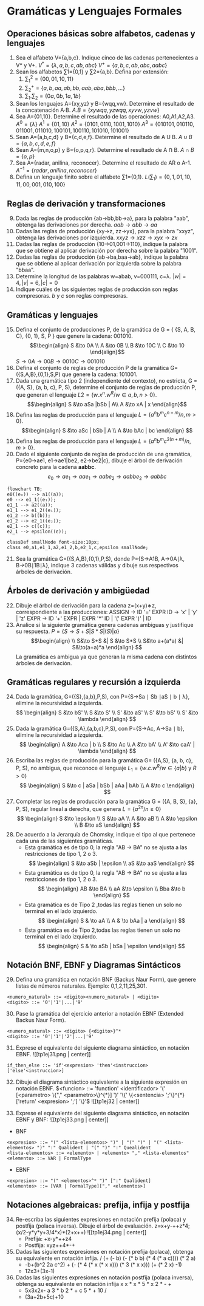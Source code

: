 # Gramáticas y Lenguajes Formales
## Operaciones básicas sobre alfabetos, cadenas y lenguajes
1. Sea el alfabeto V={a,b,c}. Indique cinco de las cadenas pertenecientes a V\* y V+.
	$V{^*}=\{ \lambda, a, b,c,ab,abc \}$
	$V{^+}=\{ a,b,c,ab,abc,aabc \}$
2. Sean los alfabetos ∑1={0,1} y ∑2={a,b}. Defina por extensión:
	1. $\sum_{1}{^2}=\{ 00,01,10,11 \}$
	2. $\sum_{2}{^+}=\{ a,b,aa,ab,bb,aab,aba,bbb, \dots \}$
	3. $\sum_{1}.\sum_{2}=\{ 0a,0b,1a,1b \}$
3. Sean los lenguajes A={xy,yz} y B={wqq,vw}. Determine el resultado de la concatenación A⋅B.
	$A.B=\{ xywqq,yzwqq,xyvw,yzvw \}$
4. Sea A={01,10}. Determine el resultado de las operaciones: A0,A1,A2,A3.
	$A{^0}=\{ \lambda \}$
	$A{^1}=\{ 01,10 \}$
	$A{^2}=\{ 0101,0110,1001,1010 \}$
	$A{^3}=\{ 010101,010110,011001,011010,100101,100110,101010,101001 \}$
5. Sean A={a,b,c,d} y B={c,d,e,f}. Determine el resultado de A U B.
	$A \cup B=\{ a,b,c,d,e,f \}$
6. Sean A={m,n,o,p} y B={o,p,q,r}. Determine el resultado de A Ո B.
	$A\cap B = \{ o,p \}$
7. Sea A={radar, anilina, reconocer}. Determine el resultado de AR o A-1.
	$A{^{-1}} = \{ radar,anilina,reconocer \}$
8. Defina un lenguaje finito sobre el alfabeto ∑1={0,1}.
	$L(\sum_{1})=\{ 0,1,01,10,11,00,001,010,100 \}$
## Reglas de derivación y transformaciones
9. Dada las reglas de producción {ab→bb,bb→a}, para la palabra "aab", obtenga las derivaciones por derecha.
	$aab\to abb\to aa$
10. Dadas las reglas de producción {xy→z, zz→yx}, para la palabra "xxyz", obtenga las derivaciones por izquierda.
    $xxyz\to xzz\to xyx\to zx$
11. Dadas las reglas de producción {10→01,001→110}, indique la palabra que se obtiene al aplicar derivación por derecha sobre la palabra "1001".
12. Dadas las reglas de producción {ab→ba,baa→ab}, indique la palabra que se obtiene al aplicar derivación por izquierda sobre la palabra "bbaa".
13. Determine la longitud de las palabras w=abab, v=000111, c=λ.
    $|w|=4,|v|=6,|c|=0$
14. Indique cuáles de las siguientes reglas de producción son reglas compresoras.
    $b \text{ y } c$ son reglas compresoras.
## Gramáticas y lenguajes
15. Defina el conjunto de producciones P, de la gramática de G = { {S, A, B, C}, {0, 1}, S, P } que genere la cadena: 001010.
	$$\begin{align}
	S &\to 0A \\
	A &\to 0B \\
	B &\to 10C \\
	C &\to 10
	\end{align}$$
	$S\to 0A\to 00B \to 0010C \to 001010$
16. Defina el conjunto de reglas de producción P de la gramática G=({S,A,B},{0,1},S,P) que genere la cadena: 101001.
17. Dada una gramática tipo 2 (independiente del contexto), no estricta, G = ({A, S}, {a, b, c}, P, S), determine el conjunto de reglas de producción P, que generan el lenguaje $L2=\{w.x{^n}.w{^R} / w∈{a,b}, n>0\}$.
    $$\begin{align}
	S &\to aSa |bSb | A\\
	A &\to xA | x 
	\end{align}$$
18. Defina las reglas de producción para el lenguaje $L=\{a{^n}b{^m}c{^{n+m}} /n,m>0\}$.
    $$\begin{align}
	S &\to aSc | bSb | A \\
	A &\to bAc | bc
	\end{align}
	$$
19. Defina las reglas de producción para el lenguaje $L=\{a{^n}b{^m}c{^{2(n+m)}}/n,m>0\}$. 
20. Dado el siguiente conjunto de reglas de producción de una gramática, P={e0→ae1, e1→ae1|be2, e2→be2|c}, dibuje el árbol de derivación concreto para la cadena **aabbc**.
    $$
    e_{0}\to ae_{1}\to aae_{1}\to aabe_{2}\to aabbe_{2}\to aabbc
$$
```mermaid
flowchart TB;
e0((e₀)) --> a1((a));
e0 --> e1_1((e₁));
e1_1 --> a2((a));
e1_1 --> e1_2((e₁));
e1_2 --> b((b));
e1_2 --> e2_1((e₂));
e2_1 --> c((c));
e2_1 --> epsilon((ε));

classDef smallNode font-size:10px;
class e0,a1,e1_1,a2,e1_2,b,e2_1,c,epsilon smallNode;
```
21. Sea la gramática G=({S,A,B},{0,1},P,S), donde P={S→A1B, A→0A∣λ, B→0B∣1B∣λ}, indique 3 cadenas válidas y dibuje sus respectivos árboles de derivación.
## Árboles de derivación y ambigüedad
22. Dibuje el árbol de derivación para la cadena z=(x+y)∗z, correspondiente a las producciones: 
    ASSIGN -> ID '=' EXPR 
    ID -> 'x' | 'y' | 'z' 
    EXPR -> ID '+' EXPR | EXPR '\*' ID | '(' EXPR ')' | ID
23. Analice si la siguiente gramática genera cadenas ambiguas y justifique su respuesta. $P = \{ S \to S + S | S * S | (S) | a \}$
	$$\begin{align} \\
	S&\to S+S &| S &\to S*S \\
	S&\to a+(a*a) &| S&\to(a+a)*a
	\end{align}
	$$
	La gramática es ambigua ya que generan la misma cadena con distintos árboles de derivación.
## Gramáticas regulares y recursión a izquierda
24. Dada la gramática, G=({S},{a,b},P,S), con P={S→Sa ∣ Sb ∣aS ∣ b ∣ λ}, elimine la recursividad a izquierda.
    $$
	\begin{align}
	S &\to bS' \\
	S &\to S' \\
	S' &\to aS' \\
	S' &\to bS' \\
	S' &\to \lambda
	\end{align}
	$$
25. Dada la gramática G=({S,A},{a,b,c},P,S), con P={S→Ac, A→Sa ∣ b}, elimine la recursividad a izquierda.
    $$
	\begin{align}
	A &\to Aca | b \\
	S &\to Ac \\
	A &\to bA' \\
	A' &\to caA' | \lambda
	\end{align}
	$$
26. Escriba las reglas de producción para la gramática G= ({A,S}, {a, b, c}, P, S), no ambigua, que reconoce el lenguaje $L_{1} = \{w.c.w{^R} / w \in \{a | b\} \text{ y } R > 0\}$
    $$
\begin{align}
S &\to c | aSa | bSb | aAa | bAb \\
A &\to c
\end{align}
$$
27. Completar las reglas de producción para la gramática G = ({A, B, S}, {a}, P, S), regular lineal a derecha, que genera $L = \{a^{2n} / n ≥ 0\}$
$$
	\begin{align}
	S &\to \epsilon \\
	S &\to aA \\
	A &\to aB \\
	A &\to \epsilon \\
	B &\to aS
	\end{align}
	$$
28. De acuerdo a la Jerarquía de Chomsky, indique el tipo al que pertenece cada una de las siguientes gramáticas.
	- Esta gramática es de tipo 0, la regla "AB -> BA" no se ajusta a las restricciones de tipo 1, 2 o 3.
	$$
	\begin{align}
	S &\to aSb | \epsilon \\
	aS &\to aaS
	\end{align}
	$$
	- Esta gramática es de tipo 0, la regla "AB -> BA" no se ajusta a las restricciones de tipo 1, 2 o 3.
	  $$
	\begin{align}
	AB &\to BA \\
	aA &\to \epsilon \\
	Bba  &\to b
	\end{align}
	$$
	- Esta gramática es de Tipo 2 ,todas las reglas tienen un solo no terminal en el lado izquierdo.
	$$
	\begin{align}
	S  & \to aA \\
	A  & \to bAa | a
	\end{align}
	$$
	- Esta gramática es de Tipo 2,todas las reglas tienen un solo no terminal en el lado izquierdo.
	$$
	\begin{align}
	S  & \to aSb | bSa | \epsilon
	\end{align}
	$$
## Notación BNF, EBNF y Diagramas Sintácticos
29. Defina una gramática en notación BNF (Backus Naur Form), que genere listas de números naturales. Ejemplo: 0,1,2,11,25,301.
```
<numero_natural> ::= <digito><numero_natural> | <digito>
<digito> ::= '0'|'1'|...|'9'
```
30. Pase la gramática del ejercicio anterior a notación EBNF (Extended Backus Naur Form).
```
<numero_natural> ::= <digito> {<digito>}^*
<digito> ::= '0'|'1'|'2'|...|'9'
```
31. Exprese el equivalente del siguiente diagrama sintáctico, en notación EBNF. ![[tp1ej31.png | center]]
```
if_then_else ::= 'if'<expresion> 'then'<instruccion> ['else'<instruccion>]
```
32. Dibuje el diagrama sintáctico equivalente a la siguiente expresión en notación EBNF.
$<funcion>  ::= 'function'  <identificador>  '(' [<parametro> \{"," <parametro>\}^{*}] ')' '\{' \{<sentencia> ';'\}^{*} ['return' <expresion> ';'] '\}'$
![[tp1ej32 | center]]

33. Exprese el equivalente del siguiente diagrama sintáctico, en notación EBNF y BNF: ![[tp1ej33.png | center]]
- BNF
```BNF
<expresion> ::= "(" <lista-elementos> ")" | "(" ")" | "(" <lista-elementos> ")" ":" Qualident | "(" ")" ":" Quealident
<lista-elementos> ::= <elemento> | <elemento> "," <lista-elementos"
<elemento> ::= VAR | FormalType
```
- EBNF 
```EBNF
<expresion> ::= "(" <elementos>^* ")" [":" Qualident]
<elementos> ::= [VAR | FormalType]["," <elementos>]
```
## Notaciones algebraicas: prefija, infija y postfija
34. Re-escriba las siguientes expresiones en notación prefija (polaca) y postfija (polaca inversa). Dibuje el árbol de evaluación.
    z=x+y-++z\*4;
    (x/2-y\*y\*y+3/4\*x)\*(2+x++)
	![[tp1ej34.png | center]]
	- Prefija: +x-y\*++z4
	- Postfija: xyz++4\*-+
35. Dadas las siguientes expresiones en notación prefija (polaca), obtenga su equivalente en notación infija.
    / (+ (- b) (- (\* b b) (\* 4 (\* a c)))) (\* 2 a)
	-  -b+(b^2  2a c^2)
    \+ (- (\* 4 (\* x (\* x x))) (\* 3 (\* x x))) (+ (\* 2 x) -1)
	- 12x3+(3x-1)
36. Dadas las siguientes expresiones en notación postfija (polaca inversa), obtenga su equivalente en notación infija
    x x \* x \* 5 \* x 2 \* - +
	- 5x3x2x-
	 a 3 \* b 2 \* + c 5 \* + 10 /
	 - (3a+2b+5c)+10